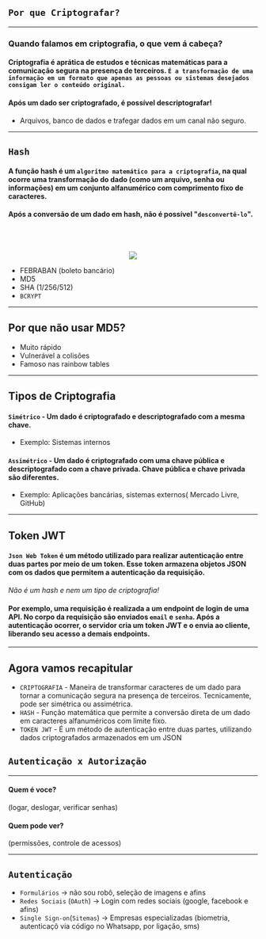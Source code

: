 ## `Por que Criptografar?` 
___



### Quando falamos em criptografia, o que vem á cabeça?
#### Criptografia é aprática de estudos e técnicas matemáticas para a comunicação segura na presença de terceiros. `É a transformação de uma informação em um formato que apenas as pessoas ou sistemas desejados consigam ler o conteúdo original.`
#### Após um dado ser criptografado, é possível descriptografar!
- Arquivos, banco de dados e trafegar dados em um canal não seguro.

___
## `Hash`


#### A função hash é um `algoritmo matemático para a criptografia`, na qual ocorre uma transformação do dado (como um arquivo, senha ou informações) em um conjunto alfanumérico com comprimento fixo de caracteres.

#### Após a conversão de um dado em hash, não é possível "`desconvertê-lo`".

</br></br>
<div align="center">
    <img src="https://static.imasters.com.br/wp-content/uploads/2017/02/net_cripto21.png" ><br>
</div>

- FEBRABAN (boleto bancário)
- MD5
- SHA (1/256/512)
- `BCRYPT`

___
## Por que não usar MD5?

- Muito rápido
- Vulnerável a colisões
- Famoso nas rainbow tables

___
## Tipos de Criptografia

#### `Simétrico` - Um dado é criptografado e descriptografado com a mesma chave.
- Exemplo: Sistemas internos
#### `Assimétrico` - Um dado é criptografado com uma chave pública e descriptografado com a chave privada. Chave pública e chave privada são diferentes.
- Exemplo: Aplicações bancárias, sistemas externos( Mercado Livre, GitHub)

___
## Token JWT

#### `Json Web Token` é um método utilizado para realizar autenticação entre duas partes por meio de um token. Esse token armazena objetos JSON com os dados que permitem a autenticação da requisição.

*Não é um hash e nem um tipo de criptografia!*

#### Por exemplo, uma requisição é realizada a um endpoint de login de uma API. No corpo da requisição são enviados `email` e `senha`. Após a autenticação ocorrer, o servidor cria um token JWT e o envia ao cliente, liberando seu acesso a demais endpoints.
___
## Agora vamos recapitular
- `CRIPTOGRAFIA` - Maneira de transformar caracteres de um dado para tornar a comunicação segura na presença de terceiros. Tecnicamente, pode ser simétrica ou assimétrica.
- `HASH` - Função matemática que permite a conversão direta de um dado em caracteres alfanuméricos com limite fixo.
- `TOKEN JWT` - É um método de autenticação entre duas partes, utilizando dados criptografados armazenados em um JSON

## `Autenticação x Autorização`
___

#### Quem é voce?
(logar, deslogar, verificar senhas)
#### Quem pode ver?
(permissões, controle de acessos)
___
## `Autenticação`

- `Formulários` -> não sou robô, seleção de imagens e afins
- `Redes Sociais` (`OAuth`) -> Login com redes sociais (google, facebook e afins)
- `Single Sign-on`(`Sitemas`) -> Empresas especializadas (biometria, autenticaçõ via código no Whatsapp, por ligação, sms)